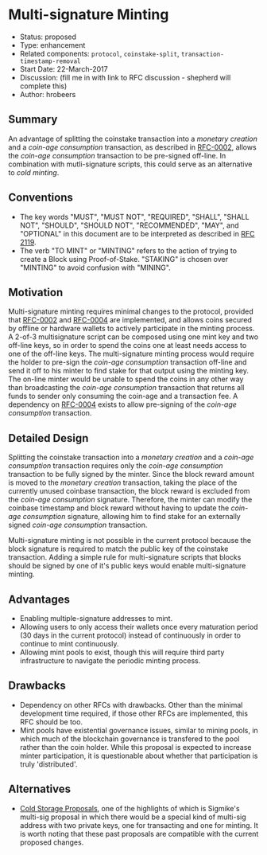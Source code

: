 # Multi-signature Minting

- Status: proposed
- Type: enhancement
- Related components: `protocol`, `coinstake-split`, `transaction-timestamp-removal`
- Start Date: 22-March-2017
- Discussion: (fill me in with link to RFC discussion - shepherd will complete this)
- Author: hrobeers

## Summary
An advantage of splitting the coinstake transaction into a *monetary creation* and a *coin-age consumption* transaction, as described in [RFC-0002](../0002-split-coinstake-transaction/0002-split-coinstake-transaction.md), allows the *coin-age consumption* transaction to be pre-signed off-line.
In combination with mutli-signature scripts, this could serve as an alternative to *cold minting*.

## Conventions
- The key words "MUST", "MUST NOT", "REQUIRED", "SHALL", "SHALL NOT", "SHOULD", "SHOULD NOT", "RECOMMENDED", "MAY", and "OPTIONAL" in this document are to be interpreted as described in [RFC 2119](http://tools.ietf.org/html/rfc2119).
- The verb "TO MINT" or "MINTING" refers to the action of trying to create a Block using Proof-of-Stake. "STAKING" is chosen over "MINTING" to avoid confusion with "MINING".

## Motivation
Multi-signature minting requires minimal changes to the protocol, provided that [RFC-0002](../0002-split-coinstake-transaction/0002-split-coinstake-transaction.md) and [RFC-0004](../0004-remove-transaction-timestamp/0004-remove-transaction-timestamp.md) are implemented, and allows coins secured by offline or hardware wallets to actively participate in the minting process.
A 2-of-3 multisignature script can be composed using one mint key and two off-line keys, so in order to spend the coins one at least needs access to one of the off-line keys.
The multi-signature minting process would require the holder to pre-sign the *coin-age consumption* transaction off-line and send it off to his minter to find stake for that output using the minting key.
The on-line minter would be unable to spend the coins in any other way than broadcasting the *coin-age consumption* transaction that returns all funds to sender only consuming the coin-age and a transaction fee.
A dependency on [RFC-0004](../0004-remove-transaction-timestamp/0004-remove-transaction-timestamp.md) exists to allow pre-signing of the *coin-age consumption* transaction.

## Detailed Design
Splitting the coinstake transaction into a *monetary creation* and a *coin-age consumption* transaction requires only the *coin-age consumption* transaction to be fully signed by the minter.
Since the block reward amount is moved to the *monetary creation* transaction, taking the place of the currently unused coinbase transaction, the block reward is excluded from the *coin-age consumption* signature.
Therefore, the minter can modify the coinbase timestamp and block reward without having to update the *coin-age consumption* signature, allowing him to find stake for an externally signed *coin-age consumption* transaction.

Multi-signature minting is not possible in the current protocol because the block signature is required to match the public key of the coinstake transaction.
Adding a simple rule for multi-signature scripts that blocks should be signed by one of it's public keys would enable multi-signature minting.

## Advantages

* Enabling multiple-signature addresses to mint.
* Allowing users to only access their wallets once every maturation period (30 days in the current protocol) instead of continuously in order to continue to mint continuously.
* Allowing mint pools to exist, though this will require third party infrastructure to navigate the periodic minting process.

## Drawbacks

* Dependency on other RFCs with drawbacks.  Other than the minimal development time required, if those other RFCs are implemented, this RFC should be too.
* Mint pools have existential governance issues, similar to mining pools, in which much of the blockchain governance is transfered to the pool rather than the coin holder.  While this proposal is expected to increase minter participation, it is questionable about whether that participation is truly 'distributed'.

## Alternatives

* [Cold Storage Proposals](https://talk.peercoin.net/t/cold-storage-minting-proposal/2336), one of the highlights of which is Sigmike's multi-sig proposal in which there would be a special kind of multi-sig address with two private keys, one for transacting and one for minting. It is worth noting that these past proposals are compatible with the current proposed changes.
